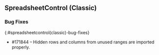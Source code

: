 ## SpreadsheetControl (Classic)

### Bug Fixes
{:#spreadsheetcontrol(classic)-bug-fixes}

* \#171844 –  Hidden rows and columns from unused ranges are imported properly.